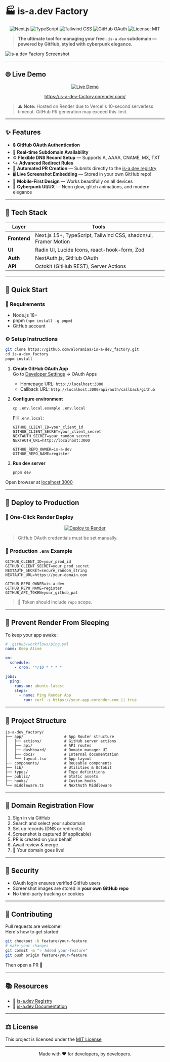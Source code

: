 # 🏭 is-a.dev Factory

<p align="center">
  <img src="https://img.shields.io/badge/Next.js-black?style=for-the-badge&logo=next.js&logoColor=white" alt="Next.js" />
  <img src="https://img.shields.io/badge/TypeScript-007ACC?style=for-the-badge&logo=typescript&logoColor=white" alt="TypeScript" />
  <img src="https://img.shields.io/badge/Tailwind_CSS-38B2AC?style=for-the-badge&logo=tailwind-css&logoColor=white" alt="Tailwind CSS" />
  <img src="https://img.shields.io/badge/GitHub_OAuth-181717?style=for-the-badge&logo=github&logoColor=white" alt="GitHub OAuth" />
  <img src="https://img.shields.io/badge/License-MIT-yellow.svg?style=for-the-badge" alt="License: MIT" />
</p>

> **The ultimate tool for managing your free `.is-a.dev` subdomain — powered by GitHub, styled with cyberpunk elegance.**

![is-a.dev Factory Screenshot](https://cdn.discordapp.com/attachments/1360496758760804566/1362802946701656405/image.png)

---

## 🌐 Live Demo

<p align="center">
  <a href="https://is-a-dev-factory.onrender.com/" target="_blank">
    <img src="https://img.shields.io/badge/LIVE_DEMO-%E2%86%92-blueviolet?style=for-the-badge&logo=render&logoColor=white" alt="Live Demo" />
  </a>
</p>

<p align="center">
  <a href="https://is-a-dev-factory.onrender.com/" target="_blank">https://is-a-dev-factory.onrender.com/</a>
</p>

> ⚠️ **Note:** Hosted on Render due to Vercel's 10-second serverless timeout. GitHub PR generation may exceed this limit.

---

## ✨ Features

- 🔒 **GitHub OAuth Authentication**
- 🚀 **Real-time Subdomain Availability**
- ⚙️ **Flexible DNS Record Setup** — Supports A, AAAA, CNAME, MX, TXT
- ↪️ **Advanced Redirect Rules**
- 🤖 **Automated PR Creation** — Submits directly to the [is-a.dev registry](https://github.com/is-a-dev/register)
- 🖥️ **Live Screenshot Embedding** — Stored in your own GitHub repo!
- 📱 **Mobile-First Design** — Works beautifully on all devices
- 🧬 **Cyberpunk UI/UX** — Neon glow, glitch animations, and modern elegance

---

## 🧪 Tech Stack

| Layer        | Tools |
|--------------|-------|
| **Frontend** | Next.js 15+, TypeScript, Tailwind CSS, shadcn/ui, Framer Motion |
| **UI**       | Radix UI, Lucide Icons, react-hook-form, Zod |
| **Auth**     | NextAuth.js, GitHub OAuth |
| **API**      | Octokit (GitHub REST), Server Actions |

---

## 🧰 Quick Start

### 🔧 Requirements

- Node.js 18+
- pnpm (`npm install -g pnpm`)
- GitHub account

### ⚙️ Setup Instructions

```bash
git clone https://github.com/aloramiaa/is-a-dev_factory.git
cd is-a-dev_factory
pnpm install
```

1. **Create GitHub OAuth App**  
   Go to [Developer Settings](https://github.com/settings/developers) → OAuth Apps  
   - Homepage URL: `http://localhost:3000`  
   - Callback URL: `http://localhost:3000/api/auth/callback/github`

2. **Configure environment**
   ```bash
   cp .env.local.example .env.local
   ```

   Fill `.env.local`:
   ```env
   GITHUB_CLIENT_ID=your_client_id
   GITHUB_CLIENT_SECRET=your_client_secret
   NEXTAUTH_SECRET=your_random_secret
   NEXTAUTH_URL=http://localhost:3000

   GITHUB_REPO_OWNER=is-a-dev
   GITHUB_REPO_NAME=register
   ```

3. **Run dev server**
   ```bash
   pnpm dev
   ```

Open browser at [localhost:3000](http://localhost:3000)

---

## 🚀 Deploy to Production

### 🔘 One-Click Render Deploy

<p align="center">
  <a href="https://render.com/deploy?repo=https://github.com/aloramiaa/is-a-dev_factory" target="_blank">
    <img src="https://render.com/images/deploy-to-render-button.svg" alt="Deploy to Render" />
  </a>
</p>

> GitHub OAuth credentials must be set manually.

### 🧾 Production `.env` Example

```env
GITHUB_CLIENT_ID=your_prod_id
GITHUB_CLIENT_SECRET=your_prod_secret
NEXTAUTH_SECRET=secure_random_string
NEXTAUTH_URL=https://your-domain.com

GITHUB_REPO_OWNER=is-a-dev
GITHUB_REPO_NAME=register
GITHUB_API_TOKEN=your_github_pat
```

> 🔑 Token should include `repo` scope.

---

## 📅 Prevent Render From Sleeping

To keep your app awake:

```yaml
# .github/workflows/ping.yml
name: Keep Alive

on:
  schedule:
    - cron: '*/10 * * * *'

jobs:
  ping:
    runs-on: ubuntu-latest
    steps:
      - name: Ping Render App
        run: curl -s https://your-app.onrender.com || true
```

---

## 📁 Project Structure

```
is-a-dev_factory/
├── app/                  # App Router structure
│   ├── actions/          # GitHub server actions
│   ├── api/              # API routes
│   ├── dashboard/        # Domain manager UI
│   ├── docs/             # Internal documentation
│   └── layout.tsx        # App layout
├── components/           # Reusable components
├── lib/                  # Utilities & Octokit
├── types/                # Type definitions
├── public/               # Static assets
├── hooks/                # Custom hooks
└── middleware.ts         # NextAuth Middleware
```

---

## 📝 Domain Registration Flow

1. Sign in via GitHub
2. Search and select your subdomain
3. Set up records (DNS or redirects)
4. Screenshot is captured (if applicable)
5. PR is created on your behalf
6. Await review & merge
7. 🎉 Your domain goes live!

---

## 🔐 Security

- OAuth login ensures verified GitHub users
- Screenshot images are stored in **your own GitHub repo**
- No third-party tracking or cookies

---

## 🤝 Contributing

Pull requests are welcome!  
Here's how to get started:

```bash
git checkout -b feature/your-feature
# make your changes
git commit -m "✨ Added your-feature"
git push origin feature/your-feature
```

Then open a PR 🚀

---

## 📚 Resources

- 🔗 [is-a.dev Registry](https://github.com/is-a-dev/register)
- 📖 [is-a.dev Documentation](https://is-a.dev/docs)

---

## ⚖️ License

This project is licensed under the [MIT License](LICENSE)

---

<p align="center">
  Made with ❤️ for developers, by developers.
</p>
